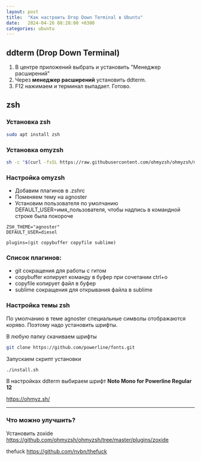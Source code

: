 ```yaml
---
layout: post
title:  "Как настроить Drop Down Terminal в Ubuntu"
date:   2024-04-26 08:28:00 +0300
categories: ubuntu
---
```

## ddterm (Drop Down Terminal)
1. В центре приложений выбрать и установить "Менеджер расширений"
2. Через **менеджер расширений** установить ddterm.
3. F12 нажимаем и терминал выпадает. Готово.

## zsh

### Установка zsh
```bash
sudo apt install zsh
```

### Установка omyzsh
```bash
sh -c "$(curl -fsSL https://raw.githubusercontent.com/ohmyzsh/ohmyzsh/master/tools/install.sh)"
```

### Настройка omyzsh
- Добавим плагинов в  .zshrc
- Поменяем тему на agnoster
- Установим пользователя по умолчанию DEFAULT_USER=имя_пользователя, чтобы надпись в командной строке была покороче

```
ZSH_THEME="agnoster"
DEFAULT_USER=diesel

plugins=(git copybuffer copyfile sublime)
```

### Список плагинов:
- git сокращения для работы с гитом
- copybuffer копирует команду в буфер при сочетании ctrl+o
- copyfile копирует файл в буфер
- sublime сокращения для открывания файла в sublime

### Настройка темы zsh
По умолчанию в теме agnoster специальные символы отображаются коряво. Поэтому надо установить шрифты.

В любую папку скачиваем шрифты
```bash
git clone https://github.com/powerline/fonts.git
```

Запускаем скрипт установки
```bash
./install.sh
```

В настройках ddterm  выбираем шрифт **Noto Mono for Powerline Regular 12**

https://ohmyz.sh/

---
### Что можно улучшить?
Установить zoxide
https://github.com/ohmyzsh/ohmyzsh/tree/master/plugins/zoxide

thefuck
https://github.com/nvbn/thefuck